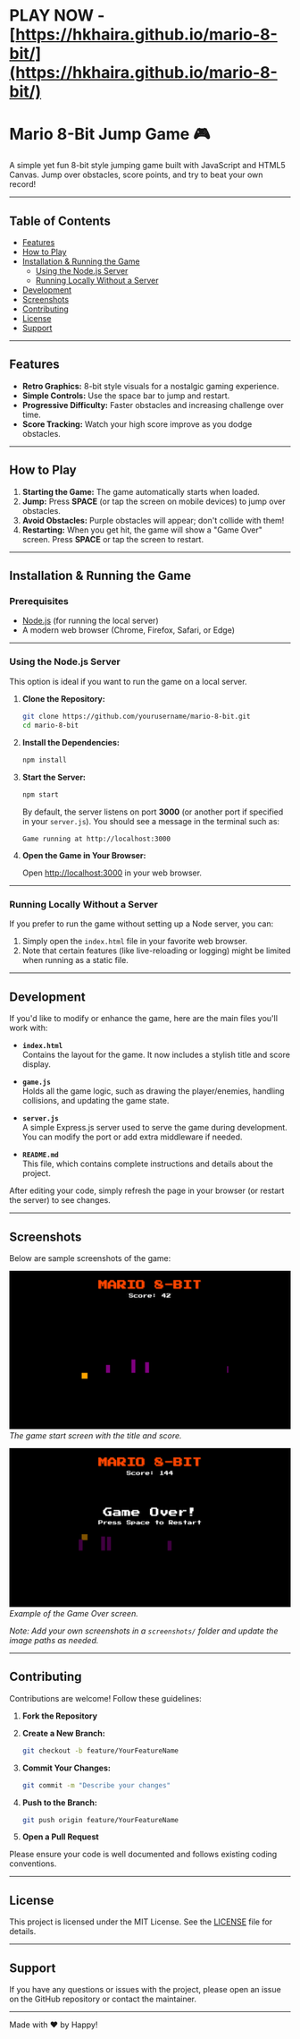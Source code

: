 # PLAY NOW - [https://hkhaira.github.io/mario-8-bit/](https://hkhaira.github.io/mario-8-bit/)

# Mario 8-Bit Jump Game 🎮

A simple yet fun 8-bit style jumping game built with JavaScript and HTML5 Canvas. Jump over obstacles, score points, and try to beat your own record!

---

## Table of Contents

- [Features](#features)
- [How to Play](#how-to-play)
- [Installation & Running the Game](#installation--running-the-game)
  - [Using the Node.js Server](#using-the-nodejs-server)
  - [Running Locally Without a Server](#running-locally-without-a-server)
- [Development](#development)
- [Screenshots](#screenshots)
- [Contributing](#contributing)
- [License](#license)
- [Support](#support)

---

## Features

- **Retro Graphics:** 8-bit style visuals for a nostalgic gaming experience.
- **Simple Controls:** Use the space bar to jump and restart.
- **Progressive Difficulty:** Faster obstacles and increasing challenge over time.
- **Score Tracking:** Watch your high score improve as you dodge obstacles.

---

## How to Play

1. **Starting the Game:** The game automatically starts when loaded.
2. **Jump:** Press **SPACE** (or tap the screen on mobile devices) to jump over obstacles.
3. **Avoid Obstacles:** Purple obstacles will appear; don't collide with them!
4. **Restarting:** When you get hit, the game will show a "Game Over" screen. Press **SPACE** or tap the screen to restart.

---

## Installation & Running the Game

### Prerequisites

- [Node.js](https://nodejs.org/en/) (for running the local server)
- A modern web browser (Chrome, Firefox, Safari, or Edge)

---

### Using the Node.js Server

This option is ideal if you want to run the game on a local server.

1. **Clone the Repository:**

    ```bash
    git clone https://github.com/yourusername/mario-8-bit.git
    cd mario-8-bit
    ```

2. **Install the Dependencies:**

    ```bash
    npm install
    ```

3. **Start the Server:**

    ```bash
    npm start
    ```

    By default, the server listens on port **3000** (or another port if specified in your `server.js`). You should see a message in the terminal such as:

    ```
    Game running at http://localhost:3000
    ```

4. **Open the Game in Your Browser:**

    Open [http://localhost:3000](http://localhost:3000) in your web browser.

---

### Running Locally Without a Server

If you prefer to run the game without setting up a Node server, you can:

1. Simply open the `index.html` file in your favorite web browser.
2. Note that certain features (like live-reloading or logging) might be limited when running as a static file.

---

## Development

If you'd like to modify or enhance the game, here are the main files you'll work with:

- **`index.html`**  
  Contains the layout for the game. It now includes a stylish title and score display.

- **`game.js`**  
  Holds all the game logic, such as drawing the player/enemies, handling collisions, and updating the game state.

- **`server.js`**  
  A simple Express.js server used to serve the game during development. You can modify the port or add extra middleware if needed.

- **`README.md`**  
  This file, which contains complete instructions and details about the project.

After editing your code, simply refresh the page in your browser (or restart the server) to see changes.

---

## Screenshots

Below are sample screenshots of the game:

![Game Start](screenshots/newgame.png)
*The game start screen with the title and score.*

![Game Over](screenshots/gameover.png)
*Example of the Game Over screen.*

*Note: Add your own screenshots in a `screenshots/` folder and update the image paths as needed.*

---

## Contributing

Contributions are welcome! Follow these guidelines:

1. **Fork the Repository**
2. **Create a New Branch:**

    ```bash
    git checkout -b feature/YourFeatureName
    ```

3. **Commit Your Changes:**

    ```bash
    git commit -m "Describe your changes"
    ```

4. **Push to the Branch:**

    ```bash
    git push origin feature/YourFeatureName
    ```

5. **Open a Pull Request**

Please ensure your code is well documented and follows existing coding conventions.

---

## License

This project is licensed under the MIT License. See the [LICENSE](LICENSE) file for details.

---

## Support

If you have any questions or issues with the project, please open an issue on the GitHub repository or contact the maintainer.

---

Made with ❤️ by Happy!